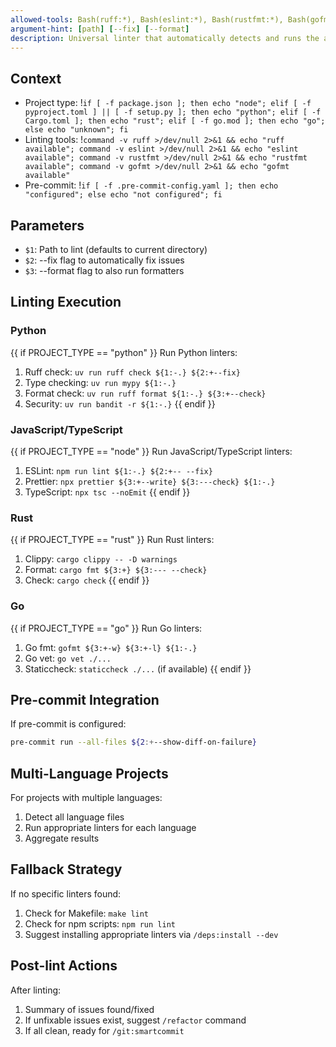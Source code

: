 ```yaml
---
allowed-tools: Bash(ruff:*), Bash(eslint:*), Bash(rustfmt:*), Bash(gofmt:*), Bash(prettier:*), Read, SlashCommand
argument-hint: [path] [--fix] [--format]
description: Universal linter that automatically detects and runs the appropriate linting tools
---
```


## Context

- Project type: !`if [ -f package.json ]; then echo "node"; elif [ -f pyproject.toml ] || [ -f setup.py ]; then echo "python"; elif [ -f Cargo.toml ]; then echo "rust"; elif [ -f go.mod ]; then echo "go"; else echo "unknown"; fi`
- Linting tools: !`command -v ruff >/dev/null 2>&1 && echo "ruff available"; command -v eslint >/dev/null 2>&1 && echo "eslint available"; command -v rustfmt >/dev/null 2>&1 && echo "rustfmt available"; command -v gofmt >/dev/null 2>&1 && echo "gofmt available"`
- Pre-commit: !`if [ -f .pre-commit-config.yaml ]; then echo "configured"; else echo "not configured"; fi`

## Parameters

- `$1`: Path to lint (defaults to current directory)
- `$2`: --fix flag to automatically fix issues
- `$3`: --format flag to also run formatters

## Linting Execution

### Python
{{ if PROJECT_TYPE == "python" }}
Run Python linters:
1. Ruff check: `uv run ruff check ${1:-.} ${2:+--fix}`
2. Type checking: `uv run mypy ${1:-.}`
3. Format check: `uv run ruff format ${1:-.} ${3:+--check}`
4. Security: `uv run bandit -r ${1:-.}`
{{ endif }}

### JavaScript/TypeScript
{{ if PROJECT_TYPE == "node" }}
Run JavaScript/TypeScript linters:
1. ESLint: `npm run lint ${1:-.} ${2:+-- --fix}`
2. Prettier: `npx prettier ${3:+--write} ${3:---check} ${1:-.}`
3. TypeScript: `npx tsc --noEmit`
{{ endif }}

### Rust
{{ if PROJECT_TYPE == "rust" }}
Run Rust linters:
1. Clippy: `cargo clippy -- -D warnings`
2. Format: `cargo fmt ${3:+} ${3:--- --check}`
3. Check: `cargo check`
{{ endif }}

### Go
{{ if PROJECT_TYPE == "go" }}
Run Go linters:
1. Go fmt: `gofmt ${3:+-w} ${3:+-l} ${1:-.}`
2. Go vet: `go vet ./...`
3. Staticcheck: `staticcheck ./...` (if available)
{{ endif }}

## Pre-commit Integration

If pre-commit is configured:
```bash
pre-commit run --all-files ${2:+--show-diff-on-failure}
```

## Multi-Language Projects

For projects with multiple languages:
1. Detect all language files
2. Run appropriate linters for each language
3. Aggregate results

## Fallback Strategy

If no specific linters found:
1. Check for Makefile: `make lint`
2. Check for npm scripts: `npm run lint`
3. Suggest installing appropriate linters via `/deps:install --dev`

## Post-lint Actions

After linting:
1. Summary of issues found/fixed
2. If unfixable issues exist, suggest `/refactor` command
3. If all clean, ready for `/git:smartcommit`
